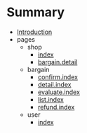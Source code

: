 # Summary

* [Introduction](README.md)
* pages
    * shop
        * [index](pages/shop/index.md)
        * [bargain.detail](pages/shop/bargain.detail.md)
    * bargain
        * [confirm.index](pages/bargain/confirm.index.md)
        * [detail.index](pages/bargain/detail.index.md)
        * [evaluate.index](pages/bargain/evaluate.index.md)
        * [list.index](pages/bargain/list.index.md)
        * [refund.index](pages/bargain/refund.index.md)
    * user
        * [index](pages/user/index.md)

